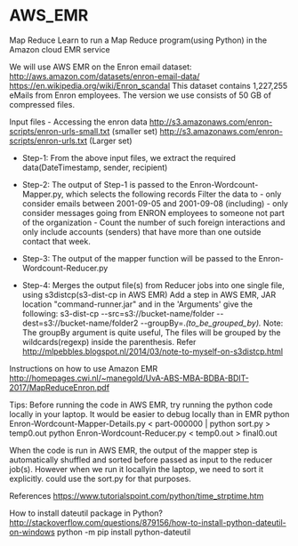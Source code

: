 # AWS_EMR
Map Reduce 
Learn to run a Map Reduce program(using Python) in the Amazon cloud EMR service

We will use AWS EMR on the Enron email dataset:
http://aws.amazon.com/datasets/enron-email-data/
https://en.wikipedia.org/wiki/Enron_scandal
This dataset contains 1,227,255 eMails from Enron employees. The version we use consists of 50 GB of compressed files.

Input files - Accessing the enron data
http://s3.amazonaws.com/enron-scripts/enron-urls-small.txt (smaller set)
http://s3.amazonaws.com/enron-scripts/enron-urls.txt (Larger set)

- Step-1: From the above input files, we extract the required data(DateTimestamp, sender, recipient)

- Step-2: The output of Step-1 is passed to the Enron-Wordcount-Mapper.py, which selects the following records
            Filter the data to
            - only consider emails between 2001-09-05 and 2001-09-08 (including)
            - only consider messages going from ENRON employees to someone not part of the organization
            - Count the number of such foreign interactions and only include accounts (senders) that have more than one outside contact that week.
            
- Step-3: The output of the mapper function will be passed to the Enron-Wordcount-Reducer.py

- Step-4: Merges the output file(s) from Reducer jobs into one single file, using s3distcp(s3-dist-cp in AWS EMR)
      Add a step in AWS EMR, JAR location "command-runner.jar" and in the 'Arguments' give the following:
      s3-dist-cp --src=s3://bucket-name/folder --dest=s3://bucket-name/folder2 --groupBy=.*(to_be_grouped_by).*
 Note: The groupBy argument is quite useful, The files will be grouped by the wildcards(regexp) inside the parenthesis. Refer http://mlpebbles.blogspot.nl/2014/03/note-to-myself-on-s3distcp.html
    
Instructions on how to use Amazon EMR
http://homepages.cwi.nl/~manegold/UvA-ABS-MBA-BDBA-BDIT-2017/MapReduceEnron.pdf


Tips:
Before running the code in AWS EMR, try running the python code locally in your laptop. It would be easier to debug locally than in EMR
python Enron-Wordcount-Mapper-Details.py < part-000000 | python sort.py > temp0.out
python Enron-Wordcount-Reducer.py < temp0.out > final0.out

When the code is run in AWS EMR, the output of the mapper step is automatically shuffled and sorted before passed as input to the reducer job(s).  However when we run it locallyin the laptop, we need to sort it explicitly. could use the sort.py for that purposes.


References
https://www.tutorialspoint.com/python/time_strptime.htm

How to install dateutil package in Python?  http://stackoverflow.com/questions/879156/how-to-install-python-dateutil-on-windows
python -m pip install python-dateutil




